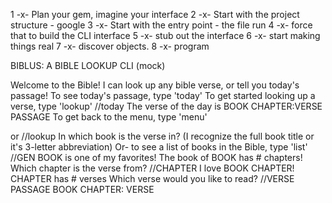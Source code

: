 1 -x- Plan your gem, imagine your interface
2 -x- Start with the project structure - google
3 -x- Start with the entry point - the file run
4 -x- force that to build the CLI interface
5 -x- stub out the interface
6 -x- start making things real
7 -x- discover objects.
8 -x- program

BIBLUS: A BIBLE LOOKUP CLI (mock)

Welcome to the Bible!
I can look up any bible verse, or tell you today's passage!
To see today's passage, type 'today'
To get started looking up a verse, type 'lookup'
//today
The verse of the day is BOOK CHAPTER:VERSE
PASSAGE
To get back to the menu, type 'menu'

or
//lookup
In which book is the verse in?
(I recognize the full book title or it's 3-letter abbreviation)
Or- to see a list of books in the Bible, type 'list'
//GEN
BOOK is one of my favorites!
The book of BOOK has # chapters!
Which chapter is the verse from?
//CHAPTER
I love BOOK CHAPTER!
CHAPTER has # verses
Which verse would you like to read?
//VERSE
PASSAGE
BOOK CHAPTER: VERSE
